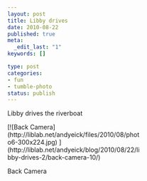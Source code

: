 ```yaml
--- 
layout: post
title: Libby drives
date: 2010-08-22
published: true
meta: 
  _edit_last: "1"
keywords: []

type: post
categories: 
- fun
- tumble-photo
status: publish
---
```

Libby drives the riverboat 

 <div class="wp-caption alignleft" style="width: 300px">[![Back Camera](http://liblab.net/andyeick/files/2010/08/photo6-300x224.jpg) ](http://liblab.net/andyeick/blog/2010/08/22/libby-drives-2/back-camera-10/)

Back Camera

</div><br />
